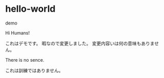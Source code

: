 # hello-world
demo

Hi Humans!

これはデモです。
暇なので変更しました。
変更内容いは何の意味もありません。

There is no sence.

これは訓練ではありません。
